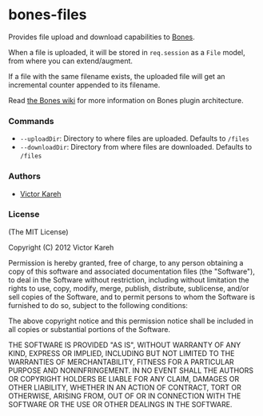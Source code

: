 bones-files
===========

Provides file upload and download capabilities to [Bones](https://github.com/developmentseed/bones).

When a file is uploaded, it will be stored in `req.session` as a `File` model, from where you can extend/augment.

If a file with the same filename exists, the uploaded file will get an incremental counter appended to its filename.

Read [the Bones wiki](https://github.com/developmentseed/bones/wiki/Plugin-Architecture) for more information on Bones plugin architecture.

### Commands
* `--uploadDir`: Directory to where files are uploaded. Defaults to `/files`
* `--downloadDir`: Directory from where files are downloaded. Defaults to `/files`

### Authors
* [Victor Kareh](http://github.com/vkareh)

### License

(The MIT License)

Copyright (C) 2012 Victor Kareh

Permission is hereby granted, free of charge, to any person obtaining a copy of this software and associated documentation files (the "Software"), to deal in the Software without restriction, including without limitation the rights to use, copy, modify, merge, publish, distribute, sublicense, and/or sell copies of the Software, and to permit persons to whom the Software is furnished to do so, subject to the following conditions:

The above copyright notice and this permission notice shall be included in all copies or substantial portions of the Software.

THE SOFTWARE IS PROVIDED "AS IS", WITHOUT WARRANTY OF ANY KIND, EXPRESS OR IMPLIED, INCLUDING BUT NOT LIMITED TO THE WARRANTIES OF MERCHANTABILITY, FITNESS FOR A PARTICULAR PURPOSE AND NONINFRINGEMENT. IN NO EVENT SHALL THE AUTHORS OR COPYRIGHT HOLDERS BE LIABLE FOR ANY CLAIM, DAMAGES OR OTHER LIABILITY, WHETHER IN AN ACTION OF CONTRACT, TORT OR OTHERWISE, ARISING FROM, OUT OF OR IN CONNECTION WITH THE SOFTWARE OR THE USE OR OTHER DEALINGS IN THE SOFTWARE.
